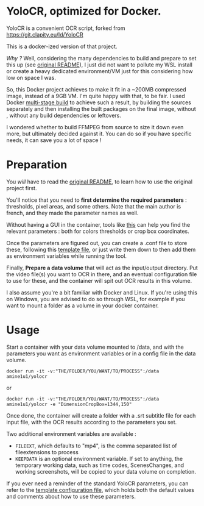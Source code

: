 YoloCR, optimized for Docker.
==============

YoloCR is a convenient OCR script, forked from https://git.clapity.eu/Id/YoloCR

This is a docker-ized version of that project.

*Why ?* Well, considering the many dependencies to build and prepare to set this up (see [original README](README_EN.md)), I just did not want to pollute my WSL install or create a heavy dedicated environment/VM just for this considering how low on space I was. 

So, this Docker project achieves to make it fit in a ~200MB compressed image, instead of a 9GB VM. I'm quite happy with that, to be fair. I used Docker [multi-stage build](https://docs.docker.com/develop/develop-images/multistage-build/) to achieve such a result, by building the sources separately and then installing the built packages on the final image, without , without any build dependencies or leftovers.

I wondered whether to build FFMPEG from source to size it down even more, but ultimately decided against it. You can do so if you have specific needs, it can save you a lot of space !

Preparation
=======

You *will* have to read the  [original README](README_EN.md), to learn how to use the original project first. 

You'll notice that you need to **first determine the required parameters** : thresholds, pixel areas, and some others. Note that the main author is french, and they made the parameter names as well.

Without having a GUI in the container, tools like [this](https://github.com/yangcha/iview) can help you find the relevant parameters : both for colors thresholds or crop box coordinates.

Once the parameters are figured out, you can create a .conf file to store these, following this [template file](_default.conf), or just write them down to then add them as environment variables while running the tool.

Finally, **Prepare a data volume** that will act as the input/output directory. Put the video file(s) you want to OCR in there, and an eventual configuration file to use for these, and the container will spit out OCR results in this volume.

I also assume you're a bit familiar with Docker and Linux. If you're using this on Windows, you are advised to do so through WSL, for example if you want to mount a folder as a volume in your docker container.

Usage
=======

Start a container with your data volume mounted to /data, and with the parameters you want as environment variables or in a config file in the data volume.

```
docker run -it -v:"THE/FOLDER/YOU/WANT/TO/PROCESS":/data amine1u1/yolocr
```
or 
```
docker run -it -v:"THE/FOLDER/YOU/WANT/TO/PROCESS":/data amine1u1/yolocr -e "DimensionCropBox=1344,150"
```

Once done, the container will create a folder with a .srt subtitle file for each input file, with the OCR results according to the parameters you set. 

Two additional environment variables are available :

- `FILEEXT`, which defaults to "mp4", is the comma separated list of fileextensions to process
- `KEEPDATA` is an optional environment variable. If set to anything, the temporary working data, such as time codes, ScenesChanges, and working screenshots, will be copied to your data volume on completion. 


If you ever need a reminder of the standard YoloCR parameters, you can refer to the [template configuration file](_default.conf), which holds both the default values and comments about how to use these parameters.
